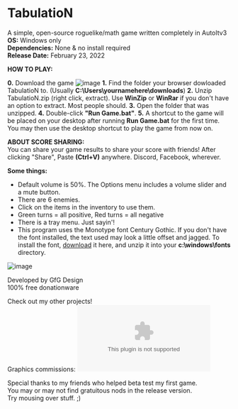 # TabulatioN  
A simple, open-source roguelike/math game written completely in AutoItv3   
**OS:** Windows only  
**Dependencies:** None & no install required  
**Release Date:** February 23, 2022  
  
**HOW TO PLAY:**  
  
**0.** Download the game ![image](https://user-images.githubusercontent.com/84418728/155447490-f2f66bb5-2e61-4fbb-a13e-fafd365f012c.png)
**1.** Find the folder your browser dowloaded TabulatioN to. (Usually **C:\Users\yournamehere\downloads**)
**2.** Unzip TabulatioN.zip (right click, extract). Use **WinZip** or **WinRar** if you don't have an option to extract. Most people should.
**3.** Open the folder that was unzipped.
**4.** Double-click **"Run Game.bat"**.
**5.** A shortcut to the game will be placed on your desktop after running **Run Game.bat** for the first time. You may then use the desktop shortcut to play the game from now on.

**ABOUT SCORE SHARING:**  
You can share your game results to share your score with friends! After clicking "Share", Paste **(Ctrl+V)** anywhere. Discord, Facebook, wherever.

**Some things:**  
- Default volume is 50%. The Options menu includes a volume slider and a mute button.  
- There are 6 enemies.  
- Click on the items in the inventory to use them.  
- Green turns = all positive, Red turns = all negative  
- There is a tray menu. Just sayin'!  
- This program uses the Monotype font Century Gothic. If you don't have the font installed, the text used may look a little offset and jagged. To install the font, [download](https://fontshmontscom.s3.amazonaws.com/century-gothic.zip?AWSAccessKeyId=AKIAW2AGDIERC6NPDCWH&Expires=1645729263&Signature=4B7U9G5R6quwXgGlzZn%2BzI8n75s%3D) it here, and unzip it into your **c:\windows\fonts** directory.

![image](https://user-images.githubusercontent.com/84418728/155447869-5698d66b-ee6c-4e1e-9f23-60c9175c446e.png)

Developed by GfG Design  
100% free donationware  
  
Check out my other projects!  
Graphics commissions: ![My Adobe portfolio](gfgdesign.myportfolio.com)  
  
Special thanks to my friends who helped beta test my first game.  
You may or may not find gratuitous nods in the release version.  
Try mousing over stuff. ;)  
